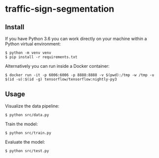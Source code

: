 # traffic-sign-segmentation

## Install

If you have Python 3.6 you can work directly on your machine within a Python virtual environment:

```
$ python -m venv venv
$ pip install -r requirements.txt
```

Alternatively you can run inside a Docker container:

```
$ docker run -it -p 6006:6006 -p 8888:8888 -v $(pwd):/tmp -w /tmp -u $(id -u):$(id -g) tensorflow/tensorflow:nightly-py3
```

## Usage

Visualize the data pipeline:

```
$ python src/data.py
```

Train the model:

```
$ python src/train.py
```

Evaluate the model:

```
$ python src/test.py
```
